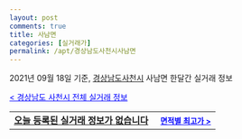 ```yaml
---
layout: post
comments: true
title: 사남면
categories: [실거래가]
permalink: /apt/경상남도사천시사남면
---
```


2021년 09월 18일 기준, <a href="/apt/경상남도사천시">경상남도사천시</a> 사남면 한달간 실거래 정보

<a style="color: blue;" href="/apt/경상남도사천시">< 경상남도 사천시 전체 실거래 정보</a>
<!---- start ---->
<table>
  <tr>
    <td colspan="4" style="font-weight: bold;"><a href="/apt/경상남도사천시사남면{name_without_space}">오늘 등록된 실거래 정보가 없습니다</a> &nbsp;&nbsp;&nbsp; <a style="color: blue; font-size: smaller;" href="/apt/경상남도사천시사남면{name_without_space}">면적별 최고가 ></a></td>
  </tr>
    
</table>
<!---- end ---->
    